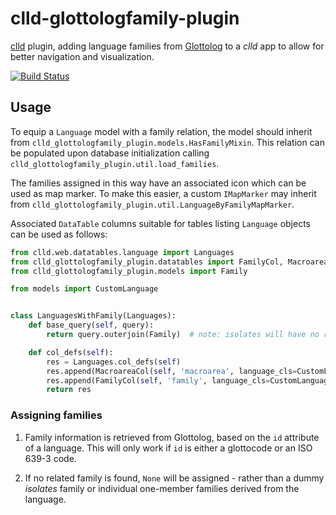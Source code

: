# clld-glottologfamily-plugin

[clld](https://github.com/clld/clld) plugin, adding language families from 
[Glottolog](http://glottolog.org) to a *clld* app to allow for better navigation and 
visualization.

[![Build Status](https://travis-ci.org/clld/clld-glottologfamily-plugin.svg?branch=master)](https://travis-ci.org/clld/clld-glottologfamily-plugin)

## Usage

To equip a `Language` model with a family relation, the model should inherit from
`clld_glottologfamily_plugin.models.HasFamilyMixin`. This relation can be populated upon
database initialization calling `clld_glottologfamily_plugin.util.load_families`.

The families assigned in this way have an associated icon which can be used as map marker.
To make this easier, a custom `IMapMarker` may inherit from 
`clld_glottologfamily_plugin.util.LanguageByFamilyMapMarker`.

Associated `DataTable` columns suitable for tables listing `Language` objects can be
used as follows:

```python
from clld.web.datatables.language import Languages
from clld_glottologfamily_plugin.datatables import FamilyCol, MacroareaCol
from clld_glottologfamily_plugin.models import Family

from models import CustomLanguage


class LanguagesWithFamily(Languages):
    def base_query(self, query):
        return query.outerjoin(Family)  # note: isolates will have no related family!

    def col_defs(self):
        res = Languages.col_defs(self)
        res.append(MacroareaCol(self, 'macroarea', language_cls=CustomLanguage))
        res.append(FamilyCol(self, 'family', language_cls=CustomLanguage))
        return res
```


### Assigning families

1. Family information is retrieved from Glottolog, based on the `id` attribute of a 
language. This will only work if `id` is either a glottocode or an ISO 639-3 code.

2. If no related family is found, `None` will be assigned - rather than a dummy *isolates*
family or individual one-member families derived from the language.
